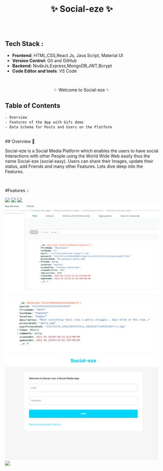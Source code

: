 <h1 align="center">
       ✨  Social-eze   ✨
</h1>
<h2 align="center"
  A Social Media 
 </h2>
 
<br />

## Tech Stack : 

- **Frontend:** HTML,CSS,React Js, Java Script, Material UI
- **Version Control:** Git and GitHub
- **Backend:** NodeJs,Express,MongoDB,JWT,Bcrypt
- **Code Editor and tools**: VS Code

 <br />

   <p align="center">✨ Welcome to Social-eze ✨ <br /></p>


## Table of Contents

    - Overview
    - Features of the App with Gifs demo
    - Data Schema for Posts and Users on the Platform

 <br />
## Overview 🔨

Social-eze  is a Social Media Platform which enables the users to have social Interactions with other People using the World Wide Web easily thus the name Social-eze (social easy). Users can share their Images, update their status, add Friends and many other Features. Lets dive deep into the Features.

<br/>

#Features 💡

![](https://github.com/rushikeshg25/Social-eze/blob/main/client/Gifs%20for%20Readme/Login%20and%20DarkMode.gif)
![](https://github.com/rushikeshg25/Social-eze/blob/main/client/Gifs%20for%20Readme/Logout.gif)
![](https://github.com/rushikeshg25/Social-eze/blob/main/client/Gifs%20for%20Readme/Post%20and%20Profile%20Page.gif)
![](https://github.com/rushikeshg25/Social-eze/blob/main/client/Gifs%20for%20Readme/Screenshot%202023-01-21%20205221.png)
![](https://github.com/rushikeshg25/Social-eze/blob/main/client/Gifs%20for%20Readme/Screenshot%202023-01-22%20003528.png)
![](https://github.com/rushikeshg25/Social-eze/blob/main/client/Gifs%20for%20Readme/SignUP.gif)
![](https://github.com/rushikeshg25/Social-eze/blob/main/client/Gifs%20for%20Readme/Overview.gif)
